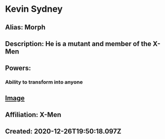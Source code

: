 # Kevin Sydney
## Alias: Morph
## Description: He is a mutant and member of the X-Men
## Powers:
### Ability to transform into anyone
## [Image](https://cdn.glitch.com/6137de19-12c5-43e0-9704-2252d809dcfb%2FMorph.png)
## Affiliation: X-Men
## Created: 2020-12-26T19:50:18.097Z